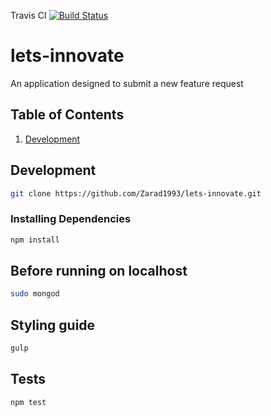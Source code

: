 Travis CI [![Build Status](https://travis-ci.org/Zarad1993/lets-innovate.svg?branch=master)](https://travis-ci.org/Zarad1993/lets-innovate/)

# lets-innovate
An application designed to submit a new feature request 


## Table of Contents
1. [Development](#development)

## Development

```sh
git clone https://github.com/Zarad1993/lets-innovate.git
```

### Installing Dependencies
```sh
npm install
```
## Before running on localhost 
```sh
sudo mongod
```
## Styling guide
```sh
gulp
```
## Tests
```sh
npm test
```



